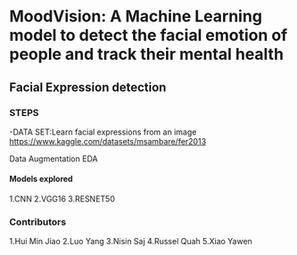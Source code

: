# MoodVision: A Machine Learning model to detect the facial emotion of people and track their mental health  
## Facial Expression detection
### STEPS
-DATA SET:Learn facial expressions from an image
          https://www.kaggle.com/datasets/msambare/fer2013
 
Data Augmentation 
EDA

#### Models explored 
1.CNN
2.VGG16
3.RESNET50


### Contributors
1.Hui Min Jiao
2.Luo Yang
3.Nisin Saj
4.Russel Quah
5.Xiao Yawen

